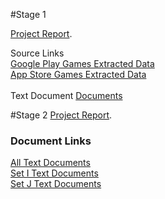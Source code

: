 
#Stage 1

[Project Report](https://github.com/pallavikakunje/CS838-DataScience/blob/master/Report-Stage1.pdf).

Source Links<br>
<a href = "https://github.com/pallavikakunje/CS838-DataScience/blob/master/Playstore_source.json">Google Play Games Extracted Data</a> <br>
<a href = "https://github.com/pallavikakunje/CS838-DataScience/blob/master/game_final_backup.json">App Store Games Extracted Data</a>
<br><br>
Text Document 
<a href = "https://github.com/pallavikakunje/CS838-DataScience/tree/master/documents">Documents</a>

#Stage 2
[Project Report](https://github.com/pallavikakunje/CS838-DataScience/blob/master/Report-Stage2.pdf).
### Document Links 
<a href = "https://github.com/pallavikakunje/CS838-DataScience/tree/master/Stage2/all_text_documents">All Text Documents</a><br>
<a href = "https://github.com/pallavikakunje/CS838-DataScience/tree/master/Stage2/set_I_text_documents">Set I Text Documents</a><br>
<a href = "https://github.com/pallavikakunje/CS838-DataScience/tree/master/Stage2/set_J_documents">Set J Text Documents</a><br>
